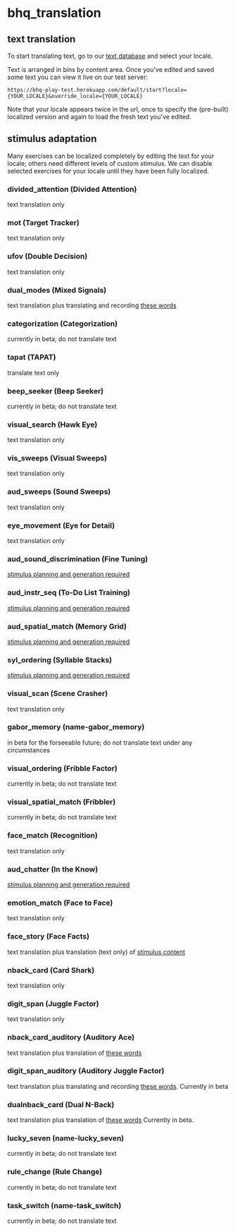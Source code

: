 bhq_translation
===============

## text translation

To start translating text, go to our [text database](https://tra:vame4uFA@tra.cloudant.com/rfm_loc/_design/rfm_loc/index.html#) and select your locale.

Text is arranged in bins by content area. Once you've edited and saved some text you can view it live on our test server:

	https://bhq-play-test.herokuapp.com/default/start?locale={YOUR_LOCALE}&override_locale={YOUR_LOCALE}
	
Note that your locale appears twice in the url, once to specify the (pre-built) localized version and again to load the fresh text you've edited.

## stimulus adaptation

Many exercises can be localized completely by editing the text for your locale; others need different levels of custom stimulus. We can disable selected exercises for your locale until they have been fully localized.

### divided_attention (Divided Attention)

text translation only

### mot (Target Tracker)

text translation only

### ufov (Double Decision)

text translation only

### dual_modes (Mixed Signals)

text translation plus translating and recording [these words](dual_modes.md)

### categorization (Categorization)

currently in beta; do not translate text

### tapat (TAPAT)

translate text only

### beep_seeker (Beep Seeker)

currently in beta; do not translate text

### visual_search (Hawk Eye)

text translation only

### vis_sweeps (Visual Sweeps)

text translation only

### aud_sweeps (Sound Sweeps)

text translation only

### eye_movement (Eye for Detail)

text translation only

### aud_sound_discrimination (Fine Tuning)

[stimulus planning and generation required](tua.md)

### aud_instr_seq (To-Do List Training)

[stimulus planning and generation required](lad.md)

### aud_spatial_match (Memory Grid)

[stimulus planning and generation required](misrp.md)

### syl_ordering (Syllable Stacks)

[stimulus planning and generation required](misrp.md)

### visual_scan (Scene Crasher)

text translation only

### gabor_memory (name-gabor_memory)

in beta for the forseeable future; do not translate text under any circumstances

### visual_ordering (Fribble Factor)

currently in beta; do not translate text

### visual_spatial_match (Fribbler)

currently in beta; do not translate text

### face_match (Recognition)

text translation only

### aud_chatter (In the Know)

[stimulus planning and generation required](chatter.md)

### emotion_match (Face to Face)

text translation only

### face_story (Face Facts)

text translation plus translation (text only) of [stimulus content](face_story)

### nback_card (Card Shark)

text translation only

### digit_span (Juggle Factor)

text translation only

### nback_card_auditory (Auditory Ace)

text translation plus translation of [these words](auditory_ace.md)

### digit_span_auditory (Auditory Juggle Factor)

text translation plus translating and recording [these words](digit_span_auditory.md). Currently in beta

### dualnback_card (Dual N-Back)

text translation plus translation of [these words](auditory_ace.md) Currently in beta.

### lucky_seven (name-lucky_seven)

currently in beta; do not translate text

### rule_change (Rule Change)

currently in beta; do not translate text

### task_switch (name-task_switch)

currently in beta; do not translate text
